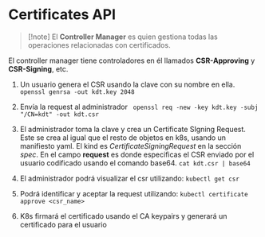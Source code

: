 # Certificates API

>[!note] El **Controller Manager** es quien gestiona todas las operaciones relacionadas con certificados. 

El controller manager tiene controladores en él llamados **CSR-Approving** y **CSR-Signing**, etc. 


1. Un usuario genera el CSR usando la clave con su nombre en ella.
`` openssl genrsa -out kdt.key 2048``

2. Envía la request al administrador
`` openssl req -new -key kdt.key -subj "/CN=kdt" -out kdt.csr``

3. El administrador toma la clave y crea un Certificate SIgning Request. Este se crea al igual que el resto de objetos en k8s, usando un manifiesto yaml. El kind es *CertificateSigningRequest*  en la sección *spec*. En el campo **request** es donde especificas el CSR enviado por el usuario codificado usando el comando base64. 
`` cat kdt.csr | base64 ``

4. El administrador podrá visualizar el csr utilizando:
``kubectl get csr``

5. Podrá identificar y aceptar la request utilizando:
``kubectl certificate approve <csr_name>``

6. K8s firmará el certificado usando el CA keypairs y generará un certificado para el usuario
